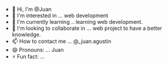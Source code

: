 - 👋 Hi, I'm @Juan
- 👀 I'm interested in ... web development
- 🌱 I'm currently learning .. learning web development.
- 💞️ I'm looking to collaborate in ... web project to have a better knowledge.
- 📫 How to contact me ... @_juan.agustin
- 😄 Pronouns: ... Juan 
- ⚡ Fun fact: ...

<!---
Juvn1t0/Juvn1t0 is a ✨ special ✨ repository because its `README.md` (this file) appears on your GitHub profile.
You can click the Preview link to take a look at your changes.
--->
